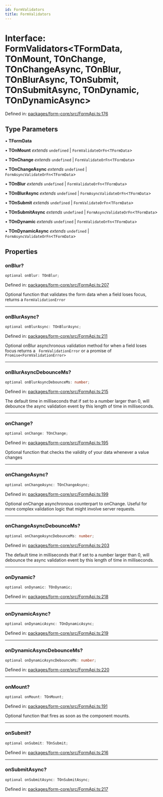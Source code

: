 ```yaml
---
id: FormValidators
title: FormValidators
---
```


<!-- DO NOT EDIT: this page is autogenerated from the type comments -->

# Interface: FormValidators\<TFormData, TOnMount, TOnChange, TOnChangeAsync, TOnBlur, TOnBlurAsync, TOnSubmit, TOnSubmitAsync, TOnDynamic, TOnDynamicAsync\>

Defined in: [packages/form-core/src/FormApi.ts:176](https://github.com/TanStack/form/blob/main/packages/form-core/src/FormApi.ts#L176)

## Type Parameters

• **TFormData**

• **TOnMount** *extends* `undefined` \| `FormValidateOrFn`\<`TFormData`\>

• **TOnChange** *extends* `undefined` \| `FormValidateOrFn`\<`TFormData`\>

• **TOnChangeAsync** *extends* `undefined` \| `FormAsyncValidateOrFn`\<`TFormData`\>

• **TOnBlur** *extends* `undefined` \| `FormValidateOrFn`\<`TFormData`\>

• **TOnBlurAsync** *extends* `undefined` \| `FormAsyncValidateOrFn`\<`TFormData`\>

• **TOnSubmit** *extends* `undefined` \| `FormValidateOrFn`\<`TFormData`\>

• **TOnSubmitAsync** *extends* `undefined` \| `FormAsyncValidateOrFn`\<`TFormData`\>

• **TOnDynamic** *extends* `undefined` \| `FormValidateOrFn`\<`TFormData`\>

• **TOnDynamicAsync** *extends* `undefined` \| `FormAsyncValidateOrFn`\<`TFormData`\>

## Properties

### onBlur?

```ts
optional onBlur: TOnBlur;
```

Defined in: [packages/form-core/src/FormApi.ts:207](https://github.com/TanStack/form/blob/main/packages/form-core/src/FormApi.ts#L207)

Optional function that validates the form data when a field loses focus, returns a `FormValidationError`

***

### onBlurAsync?

```ts
optional onBlurAsync: TOnBlurAsync;
```

Defined in: [packages/form-core/src/FormApi.ts:211](https://github.com/TanStack/form/blob/main/packages/form-core/src/FormApi.ts#L211)

Optional onBlur asynchronous validation method for when a field loses focus returns a ` FormValidationError` or a promise of `Promise<FormValidationError>`

***

### onBlurAsyncDebounceMs?

```ts
optional onBlurAsyncDebounceMs: number;
```

Defined in: [packages/form-core/src/FormApi.ts:215](https://github.com/TanStack/form/blob/main/packages/form-core/src/FormApi.ts#L215)

The default time in milliseconds that if set to a number larger than 0, will debounce the async validation event by this length of time in milliseconds.

***

### onChange?

```ts
optional onChange: TOnChange;
```

Defined in: [packages/form-core/src/FormApi.ts:195](https://github.com/TanStack/form/blob/main/packages/form-core/src/FormApi.ts#L195)

Optional function that checks the validity of your data whenever a value changes

***

### onChangeAsync?

```ts
optional onChangeAsync: TOnChangeAsync;
```

Defined in: [packages/form-core/src/FormApi.ts:199](https://github.com/TanStack/form/blob/main/packages/form-core/src/FormApi.ts#L199)

Optional onChange asynchronous counterpart to onChange. Useful for more complex validation logic that might involve server requests.

***

### onChangeAsyncDebounceMs?

```ts
optional onChangeAsyncDebounceMs: number;
```

Defined in: [packages/form-core/src/FormApi.ts:203](https://github.com/TanStack/form/blob/main/packages/form-core/src/FormApi.ts#L203)

The default time in milliseconds that if set to a number larger than 0, will debounce the async validation event by this length of time in milliseconds.

***

### onDynamic?

```ts
optional onDynamic: TOnDynamic;
```

Defined in: [packages/form-core/src/FormApi.ts:218](https://github.com/TanStack/form/blob/main/packages/form-core/src/FormApi.ts#L218)

***

### onDynamicAsync?

```ts
optional onDynamicAsync: TOnDynamicAsync;
```

Defined in: [packages/form-core/src/FormApi.ts:219](https://github.com/TanStack/form/blob/main/packages/form-core/src/FormApi.ts#L219)

***

### onDynamicAsyncDebounceMs?

```ts
optional onDynamicAsyncDebounceMs: number;
```

Defined in: [packages/form-core/src/FormApi.ts:220](https://github.com/TanStack/form/blob/main/packages/form-core/src/FormApi.ts#L220)

***

### onMount?

```ts
optional onMount: TOnMount;
```

Defined in: [packages/form-core/src/FormApi.ts:191](https://github.com/TanStack/form/blob/main/packages/form-core/src/FormApi.ts#L191)

Optional function that fires as soon as the component mounts.

***

### onSubmit?

```ts
optional onSubmit: TOnSubmit;
```

Defined in: [packages/form-core/src/FormApi.ts:216](https://github.com/TanStack/form/blob/main/packages/form-core/src/FormApi.ts#L216)

***

### onSubmitAsync?

```ts
optional onSubmitAsync: TOnSubmitAsync;
```

Defined in: [packages/form-core/src/FormApi.ts:217](https://github.com/TanStack/form/blob/main/packages/form-core/src/FormApi.ts#L217)
